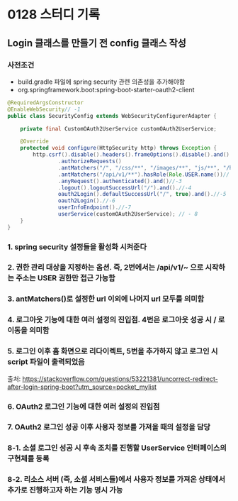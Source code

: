 # 0128 스터디 기록

## Login 클래스를 만들기 전 config 클래스 작성

### 사전조건
* build.gradle 파일에 spring security 관련 의존성을 추가해야함
* org.springframework.boot:spring-boot-starter-oauth2-client

``` java
@RequiredArgsConstructor
@EnableWebSecurity// -1
public class SecurityConfig extends WebSecurityConfigurerAdapter {

    private final CustomOAuth2UserService customOAuth2UserService;

    @Override
    protected void configure(HttpSecurity http) throws Exception {
        http.csrf().disable().headers().frameOptions().disable().and()
                .authorizeRequests()
                .antMatchers("/", "/css/**", "/images/**", "js/**", "/h2-console/**").permitAll()
                .antMatchers("/api/v1/**").hasRole(Role.USER.name())// -2
                .anyRequest().authenticated().and()//-3
                .logout().logoutSuccessUrl("/").and().//-4
                oauth2Login().defaultSuccessUrl("/", true).and().//-5
                oauth2Login().//-6
                userInfoEndpoint().//-7
                userService(customOAuth2UserService); // - 8
    }
}
```

### 1. spring security 설정들을 활성화 시켜준다
### 2. 권한 관리 대상을 지정하는 옵션. 즉, 2번에서는 /api/v1/~ 으로 시작하는 주소는 USER 권한만 접근 가능함
### 3. antMatchers()로 설정한 url 이외에 나머지 url 모두를 의미함
### 4. 로그아웃 기능에 대한 여러 설정의 진입점. 4번은 로그아웃 성공 시 / 로 이동을 의미함
### 5. 로그인 이후 홈 화면으로 리다이렉트, 5번을 추가하지 않고 로그인 시 script 파일이 출력되었음   
출처: https://stackoverflow.com/questions/53221381/uncorrect-redirect-after-login-spring-boot?utm_source=pocket_mylist
### 6. OAuth2 로그인 기능에 대한 여러 설정의 진입점
### 7. OAuth2 로그인 성공 이후 사용자 정보를 가져올 때의 설정을 담당
### 8-1. 소셜 로그인 성공 시 후속 조치를 진행할 UserService 인터페이스의 구현체를 등록
### 8-2. 리소스 서버 (즉, 소셜 서비스들)에서 사용자 정보를 가져온 상태에서 추가로 진행하고자 하는 기능 명시 가능

